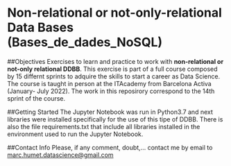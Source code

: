 # Non-relational or not-only-relational Data Bases (Bases_de_dades_NoSQL)

##Objectives
Exercises to learn and practice to work with **non-relational or not-only relational DDBB**. This exercise is part of a full course composed by 15 differnt sprints to adquire the skills to start a career as Data Science. The course is taught in person at the ITAcademy from Barcelona Activa (January- July 2022). The work in this reposirory correspond to the 14th sprint of the course.

##Getting Started
The Jupyter Notebook was run in Python3.7 and next libraries were installed specifically for the use of this tipe of DDBB. There is also the file requirements.txt that include all libraries installed in the environment used to run the Jupyter Notebook. 

##Contact Info
Please, if any comment, doubt,... contact me by email to marc.humet.datascience@gmail.com

